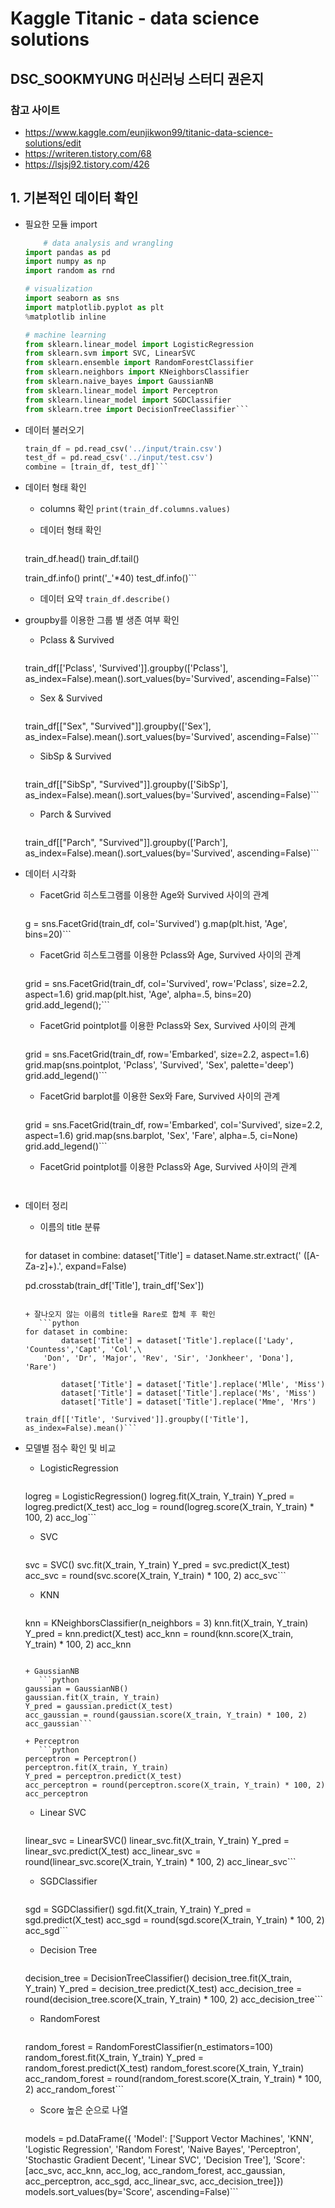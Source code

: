 # Kaggle Titanic - data science solutions
## DSC_SOOKMYUNG 머신러닝 스터디 권은지

### 참고 사이트
+ https://www.kaggle.com/eunjikwon99/titanic-data-science-solutions/edit
+ https://writeren.tistory.com/68
+ https://lsjsj92.tistory.com/426

## 1. 기본적인 데이터 확인
+ 필요한 모듈 import 
    ``` python
    	# data analysis and wrangling
	import pandas as pd
	import numpy as np
	import random as rnd

	# visualization
	import seaborn as sns
	import matplotlib.pyplot as plt
	%matplotlib inline

	# machine learning
	from sklearn.linear_model import LogisticRegression
	from sklearn.svm import SVC, LinearSVC
	from sklearn.ensemble import RandomForestClassifier
	from sklearn.neighbors import KNeighborsClassifier
	from sklearn.naive_bayes import GaussianNB
	from sklearn.linear_model import Perceptron
	from sklearn.linear_model import SGDClassifier
	from sklearn.tree import DecisionTreeClassifier```

+ 데이터 불러오기
    ```python
	train_df = pd.read_csv('../input/train.csv')
	test_df = pd.read_csv('../input/test.csv')
	combine = [train_df, test_df]```

+ 데이터 형태 확인
    + columns 확인
	`print(train_df.columns.values)`

    + 데이터 형태 확인
        ```python
	train_df.head()
	train_df.tail()

	train_df.info()
	print('_'*40)
	test_df.info()```

    + 데이터 요약
	`train_df.describe()`


+ groupby를 이용한 그룹 별 생존 여부 확인
    + Pclass & Survived
       ```python
	train_df[['Pclass', 'Survived']].groupby(['Pclass'], as_index=False).mean().sort_values(by='Survived', ascending=False)```

    + Sex & Survived
       ```ptyhon
	train_df[["Sex", "Survived"]].groupby(['Sex'], as_index=False).mean().sort_values(by='Survived', ascending=False)```

    + SibSp & Survived
       ```ptyhon
	train_df[["SibSp", "Survived"]].groupby(['SibSp'], as_index=False).mean().sort_values(by='Survived', ascending=False)```

    + Parch & Survived
       ```ptyhon
	train_df[["Parch", "Survived"]].groupby(['Parch'], as_index=False).mean().sort_values(by='Survived', ascending=False)```

+ 데이터 시각화
    + FacetGrid 히스토그램를 이용한 Age와 Survived 사이의 관계
       ```python
	g = sns.FacetGrid(train_df, col='Survived')
	g.map(plt.hist, 'Age', bins=20)```

    + FacetGrid 히스토그램를 이용한 Pclass와 Age, Survived 사이의 관계
       ```python
	grid = sns.FacetGrid(train_df, col='Survived', row='Pclass', size=2.2, aspect=1.6)
	grid.map(plt.hist, 'Age', alpha=.5, bins=20)
	grid.add_legend();```

    + FacetGrid pointplot를 이용한 Pclass와 Sex, Survived 사이의 관계
       ```python
	grid = sns.FacetGrid(train_df, row='Embarked', size=2.2, aspect=1.6)
	grid.map(sns.pointplot, 'Pclass', 'Survived', 'Sex', palette='deep')
	grid.add_legend()```

    + FacetGrid barplot를 이용한 Sex와 Fare, Survived 사이의 관계
       ```python
	grid = sns.FacetGrid(train_df, row='Embarked', col='Survived', size=2.2, aspect=1.6)
	grid.map(sns.barplot, 'Sex', 'Fare', alpha=.5, ci=None)
	grid.add_legend()```

    + FacetGrid pointplot를 이용한 Pclass와 Age, Survived 사이의 관계
       ```python
	```

+ 데이터 정리
    + 이름의 title 분류
       ```python
	for dataset in combine:
    	   dataset['Title'] = dataset.Name.str.extract(' ([A-Za-z]+)\.', expand=False)

	pd.crosstab(train_df['Title'], train_df['Sex'])
	```

    + 잘나오지 않는 이름의 title을 Rare로 합체 후 확인
       ```python
	for dataset in combine:
    	    dataset['Title'] = dataset['Title'].replace(['Lady', 'Countess','Capt', 'Col',\
 	    'Don', 'Dr', 'Major', 'Rev', 'Sir', 'Jonkheer', 'Dona'], 'Rare')

    	    dataset['Title'] = dataset['Title'].replace('Mlle', 'Miss')
    	    dataset['Title'] = dataset['Title'].replace('Ms', 'Miss')
    	    dataset['Title'] = dataset['Title'].replace('Mme', 'Mrs')
    
	train_df[['Title', 'Survived']].groupby(['Title'], as_index=False).mean()```

+ 모델별 점수 확인 및 비교
    + LogisticRegression
       ```python
	logreg = LogisticRegression()
	logreg.fit(X_train, Y_train)
	Y_pred = logreg.predict(X_test)
	acc_log = round(logreg.score(X_train, Y_train) * 100, 2)
	acc_log```

    + SVC
       ```python
	svc = SVC()
	svc.fit(X_train, Y_train)
	Y_pred = svc.predict(X_test)
	acc_svc = round(svc.score(X_train, Y_train) * 100, 2)
	acc_svc```

    + KNN
       ```python
	knn = KNeighborsClassifier(n_neighbors = 3)
	knn.fit(X_train, Y_train)
	Y_pred = knn.predict(X_test)
	acc_knn = round(knn.score(X_train, Y_train) * 100, 2)
	acc_knn
	```

    + GaussianNB
       ```python
	gaussian = GaussianNB()
	gaussian.fit(X_train, Y_train)
	Y_pred = gaussian.predict(X_test)
	acc_gaussian = round(gaussian.score(X_train, Y_train) * 100, 2)
	acc_gaussian```

    + Perceptron
       ```python
	perceptron = Perceptron()
	perceptron.fit(X_train, Y_train)
	Y_pred = perceptron.predict(X_test)
	acc_perceptron = round(perceptron.score(X_train, Y_train) * 100, 2)
	acc_perceptron
	```

    + Linear SVC
       ```python
	linear_svc = LinearSVC()
	linear_svc.fit(X_train, Y_train)
	Y_pred = linear_svc.predict(X_test)
	acc_linear_svc = round(linear_svc.score(X_train, Y_train) * 100, 2)
	acc_linear_svc```

    + SGDClassifier
       ```python
	sgd = SGDClassifier()
	sgd.fit(X_train, Y_train)
	Y_pred = sgd.predict(X_test)
	acc_sgd = round(sgd.score(X_train, Y_train) * 100, 2)
	acc_sgd```

    + Decision Tree
       ```python
	decision_tree = DecisionTreeClassifier()
	decision_tree.fit(X_train, Y_train)
	Y_pred = decision_tree.predict(X_test)
	acc_decision_tree = round(decision_tree.score(X_train, Y_train) * 100, 2)
	acc_decision_tree```

    + RandomForest
       ```python
	random_forest = RandomForestClassifier(n_estimators=100)
	random_forest.fit(X_train, Y_train)
	Y_pred = random_forest.predict(X_test)
	random_forest.score(X_train, Y_train)
	acc_random_forest = round(random_forest.score(X_train, Y_train) * 100, 2)
	acc_random_forest```

    + Score 높은 순으로 나열
       ```python
	models = pd.DataFrame({
    	    'Model': ['Support Vector Machines', 'KNN', 'Logistic Regression', 
              	    'Random Forest', 'Naive Bayes', 'Perceptron', 
              	    'Stochastic Gradient Decent', 'Linear SVC', 
              	    'Decision Tree'],
    	    'Score': [acc_svc, acc_knn, acc_log, 
              	  acc_random_forest, acc_gaussian, acc_perceptron, 
              	  acc_sgd, acc_linear_svc, acc_decision_tree]})
	models.sort_values(by='Score', ascending=False)```
    
